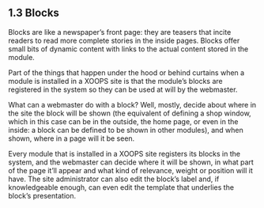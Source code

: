 ## 1.3 Blocks


Blocks are like a newspaper’s front page: they are teasers that incite readers to read more complete stories in the inside pages. Blocks offer small bits of dynamic content with links to the actual content stored in the module.

Part of the things that happen under the hood or behind curtains when a module is installed in a XOOPS site is that the module’s blocks are registered in the system so they can be used at will by the webmaster.

What can a webmaster do with a block? Well, mostly, decide about where in the site the block will be shown (the equivalent of defining a shop window, which in this case can be in the outside, the home page, or even in the inside: a block can be defined to be shown in other modules), and when shown, where in a page will it be seen.

Every module that is installed in a XOOPS site registers its blocks in the system, and the webmaster can decide where it will be shown, in what part of the page it’ll appear and what kind of relevance, weight or position will it have. The site administrator can also edit the block’s label and, if knowledgeable enough, can even edit the template that underlies the block’s presentation.
